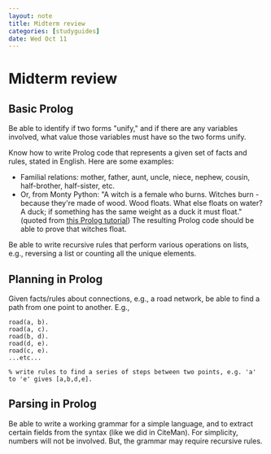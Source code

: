 ```yaml
---
layout: note
title: Midterm review
categories: [studyguides]
date: Wed Oct 11
---
```


# Midterm review

## Basic Prolog

Be able to identify if two forms "unify," and if there are any variables involved, what value those variables must have so the two forms unify.

Know how to write Prolog code that represents a given set of facts and rules, stated in English. Here are some examples:

- Familial relations: mother, father, aunt, uncle, niece, nephew, cousin, half-brother, half-sister, etc.
- Or, from Monty Python: "A witch is a female who burns. Witches burn - because they're made of wood. Wood floats. What else floats on water? A duck; if something has the same weight as a duck it must float." (quoted from [this Prolog tutorial](http://www.allisons.org/ll/Logic/Prolog/Examples/witch/)) The resulting Prolog code should be able to prove that witches float.

Be able to write recursive rules that perform various operations on lists, e.g., reversing a list or counting all the unique elements.

## Planning in Prolog

Given facts/rules about connections, e.g., a road network, be able to find a path from one point to another. E.g.,

```
road(a, b).
road(a, c).
road(b, d).
road(d, e).
road(c, e).
...etc...

% write rules to find a series of steps between two points, e.g. 'a' to 'e' gives [a,b,d,e].
```

## Parsing in Prolog

Be able to write a working grammar for a simple language, and to extract certain fields from the syntax (like we did in CiteMan). For simplicity, numbers will not be involved. But, the grammar may require recursive rules.



